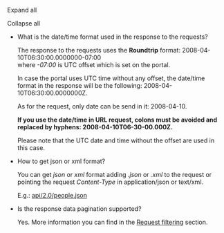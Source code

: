 Expand all

Collapse all

* What is the date/time format used in the response to the requests?

  The response to the requests uses the **Roundtrip** format: 2008-04-10T06:30:00.0000000-07:00\
  where *-07:00* is UTC offset which is set on the portal.

  In case the portal uses UTC time without any offset, the date/time format in the response will be the following: 2008-04-10T06:30:00.0000000Z.

  As for the request, only date can be send in it: 2008-04-10.

  **If you use the date/time in URL request, colons must be avoided and replaced by hyphens: 2008-04-10T06-30-00.000Z.**

  Please note that the UTC date and time without the offset are used in this case.

- How to get json or xml format?

  You can get *json* or *xml* format adding *.json* or *.xml* to the request or pointing the request *Content-Type* in application/json or text/xml.

  E.g.: [api/2.0/people.json](/portals/method/people/get/api/2.0/people)

* Is the response data pagination supported?

  Yes. More information you can find in the [Request filtering](/portals/apisystem/filters) section.
